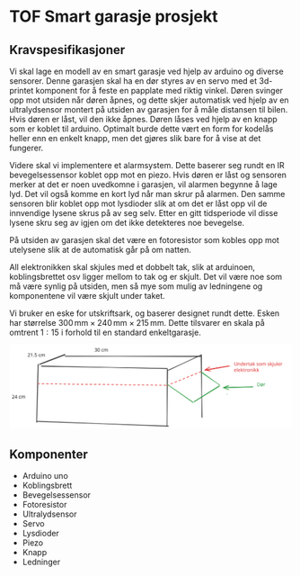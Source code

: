 # TOF Smart garasje prosjekt

## Kravspesifikasjoner

Vi skal lage en modell av en smart garasje ved hjelp av arduino og diverse sensorer. Denne garasjen skal ha en dør styres av en servo med et 3d-printet komponent for å feste en papplate med riktig vinkel. Døren svinger opp mot utsiden når døren åpnes, og dette skjer automatisk ved hjelp av en ultralydsensor montert på utsiden av garasjen for å måle distansen til bilen. Hvis døren er låst, vil den ikke åpnes. Døren låses ved hjelp av en knapp som er koblet til arduino. Optimalt burde dette vært en form for kodelås heller enn en enkelt knapp, men det gjøres slik bare for å vise at det fungerer.

Videre skal vi implementere et alarmsystem. Dette baserer seg rundt en IR bevegelsessensor koblet opp mot en piezo. Hvis døren er låst og sensoren merker at det er noen uvedkomne i garasjen, vil alarmen begynne å lage lyd. Det vil også komme en kort lyd når man skrur på alarmen. Den samme sensoren blir koblet opp mot lysdioder slik at om det er låst opp vil de innvendige lysene skrus på av seg selv. Etter en gitt tidsperiode vil disse lysene skru seg av igjen om det ikke detekteres noe bevegelse.

På utsiden av garasjen skal det være en fotoresistor som kobles opp mot utelysene slik at de automatisk går på om natten.

All elektronikken skal skjules med et dobbelt tak, slik at arduinoen, koblingsbrettet osv ligger mellom to tak og er skjult. Det vil være noe som må være synlig på utsiden, men så mye som mulig av ledningene og komponentene vil være skjult under taket.

Vi bruker en eske for utskriftsark, og baserer designet rundt dette. Esken har størrelse $300\,\mathrm{mm} \times 240\,\mathrm{mm} \times 215\,\mathrm{mm}$. Dette tilsvarer en skala på omtrent $1:15$ i forhold til en standard enkeltgarasje.

![arbeidstegning](assets/arbeidstegning.svg)

## Komponenter

- Arduino uno
- Koblingsbrett
- Bevegelsessensor
- Fotoresistor
- Ultralydsensor
- Servo
- Lysdioder
- Piezo
- Knapp
- Ledninger
